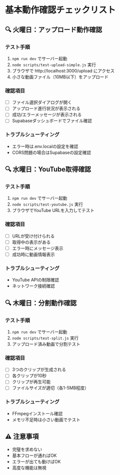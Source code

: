 # 基本動作確認チェックリスト

## 🔍 火曜日：アップロード動作確認

### テスト手順
1. `npm run dev` でサーバー起動
2. `node scripts/test-upload-simple.js` 実行
3. ブラウザで http://localhost:3000/upload にアクセス
4. 小さな動画ファイル（10MB以下）をアップロード

### 確認項目
- [ ] ファイル選択ダイアログが開く
- [ ] アップロード進行状況が表示される
- [ ] 成功/エラーメッセージが表示される
- [ ] Supabaseダッシュボードでファイル確認

### トラブルシューティング
- エラー時は.env.localの設定を確認
- CORS問題の場合はSupabaseの設定確認

## 🔍 水曜日：YouTube取得確認

### テスト手順
1. `npm run dev` でサーバー起動
2. `node scripts/test-youtube.js` 実行
3. ブラウザでYouTube URLを入力してテスト

### 確認項目
- [ ] URLが受け付けられる
- [ ] 取得中の表示がある
- [ ] エラー時にメッセージ表示
- [ ] 成功時に動画情報表示

### トラブルシューティング
- YouTube APIの制限確認
- ネットワーク接続確認

## 🔍 木曜日：分割動作確認

### テスト手順
1. `npm run dev` でサーバー起動
2. `node scripts/test-split.js` 実行
3. アップロード済み動画で分割テスト

### 確認項目
- [ ] 3つのクリップが生成される
- [ ] 各クリップが10秒
- [ ] クリップが再生可能
- [ ] ファイルサイズが適切（各1-5MB程度）

### トラブルシューティング
- FFmpegインストール確認
- メモリ不足時は小さい動画でテスト

## ⚠️ 注意事項
- 完璧を求めない
- 基本フローが通ればOK
- エラーが出ても動けばOK
- 高度な機能は無視